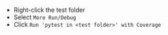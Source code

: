 - Right-click the test folder
- Select `More Run/Debug`
- Click `Run 'pytest in <test folder>' with Coverage`